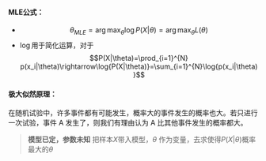 #### MLE公式：
- $$\theta_{MLE}=\arg\max_{\theta}\log{P(X|\theta)}=\arg\max_{\theta}L(\theta)$$
- $\log$用于简化运算，对于$$P(X|\theta)=\prod_{i=1}^{N} p(x_i|\theta)\rightarrow\log{P(X|\theta)}=\sum_{i=1}^{N}\log{p(x_i|\theta)}$$
#### 极大似然原理：
在随机试验中，许多事件都有可能发生，概率大的事件发生的概率也大。若只进行一次试验，事件 A 发生了，则我们有理由认为 A 比其他事件发生的概率都大。

>**模型已定，参数未知**
>把样本$X$带入模型，$\theta$ 作为变量，去求使得$P(X|\theta)$概率最大的$\theta$
